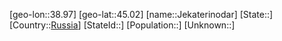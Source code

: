 ﻿---
location: [45.02,38.97]
type: City
tags:
- geo/City


SpocWebEntityId: 31181
isDeleted: false
confidential: public

---
[geo-lon::38.97]
[geo-lat::45.02]
[name::Jekaterinodar]
[State::]
[Country::[Russia](geo/Continent/Europe/Russia.md)]
[StateId::]
[Population::]
[Unknown::]

